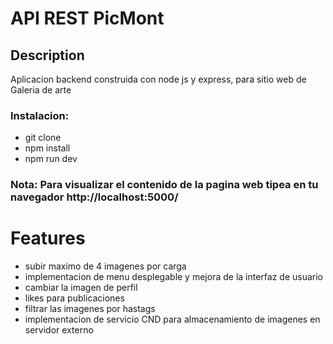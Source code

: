 # API REST PicMont

## Description
Aplicacion backend construida con node js y express, para sitio web de Galeria de arte 


### Instalacion:
- git clone
- npm install
- npm run dev

### Nota: Para visualizar el contenido de la pagina web tipea en tu navegador <b> http://localhost:5000/</b>

#

# Features
- subir maximo de 4 imagenes por carga
- implementacion de menu desplegable y mejora de la interfaz de usuario  
- cambiar la imagen de perfil
- likes para publicaciones 
- filtrar las imagenes por hastags
- implementacion de servicio CND para almacenamiento de imagenes en servidor externo
 
